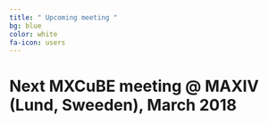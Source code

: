 ```yaml
---
title: " Upcoming meeting "
bg: blue
color: white
fa-icon: users 
---
```


# Next MXCuBE meeting @ MAXIV  (Lund, Sweeden), March 2018
